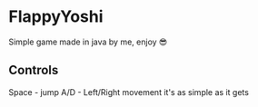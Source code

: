 # FlappyYoshi
Simple game made in java by me, enjoy 😎

## Controls
Space - jump
A/D - Left/Right movement
it's as simple as it gets
